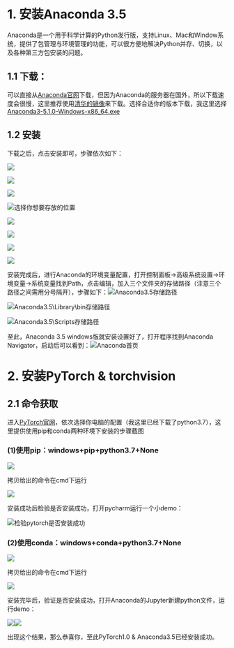 # 1. 安装Anaconda 3.5
Anaconda是一个用于科学计算的Python发行版，支持Linux、Mac和Window系统，提供了包管理与环境管理的功能，可以很方便地解决Python并存、切换，以及各种第三方包安装的问题。
## 1.1 下载：
可以直接从[Anaconda官网](https://www.continuum.io/downloads)下载，但因为Anaconda的服务器在国外，所以下载速度会很慢，这里推荐使用[清华的镜像](https://mirrors.tuna.tsinghua.edu.cn/anaconda/archive/)来下载。选择合适你的版本下载，我这里选择[Anaconda3-5.1.0-Windows-x86_64.exe](https://mirrors.tuna.tsinghua.edu.cn/anaconda/archive/Anaconda3-5.1.0-Windows-x86_64.exe "Anaconda3-5.1.0-Windows-x86_64.exe")

## 1.2 安装
下载之后，点击安装即可，步骤依次如下：

![](Image/1.PNG)

![](Image/2.PNG)

![](Image/3.PNG)

![选择你想要存放的位置](Image/4.PNG)

![](Image/5.PNG)

![](Image/6.PNG)

![](Image/7.PNG)

![](Image/8.PNG)

安装完成后，进行Anaconda的环境变量配置，打开控制面板->高级系统设置->环境变量->系统变量找到Path，点击编辑，加入三个文件夹的存储路径（注意三个路径之间需用分号隔开），步骤如下：![Anaconda3.5存储路径](Image/11：环境变量配置3.PNG)

![Anaconda3.5\Library\bin存储路径](Image/12：环境变量配置4.PNG)

![Anaconda3.5\Scripts存储路径](Image/13：环境变量配置5.PNG)

至此，Anaconda 3.5 windows版就安装设置好了，打开程序找到Anaconda Navigator，启动后可以看到：![Anaconda首页](Image/15：打开Anaconda.PNG)

# 2. 安装PyTorch & torchvision
## 2.1 命令获取
进入[PyTorch官网]( https://pytorch.org/)，依次选择你电脑的配置（我这里已经下载了python3.7），这里提供使用pip和conda两种环境下安装的步骤截图
### (1)使用pip：windows+pip+python3.7+None

![](Image/16：PyTorch安装1.PNG)

拷贝给出的命令在cmd下运行

![](Image/16：PyTorch安装2：pip下打命令.PNG)

安装成功后检验是否安装成功，打开pycharm运行一个小demo：

![检验pytorch是否安装成功](Image/18：小demo运行检验是否安装成功.PNG)

### (2)使用conda：windows+conda+python3.7+None

![](Image/conda.PNG)

拷贝给出的命令在cmd下运行

![](Image/20：cmd下输入命令安装（conda）.PNG)

安装完毕后，验证是否安装成功，打开Anaconda的Jupyter新建python文件，运行demo：

![](Image/21：在Jupyter下新建python文件验证.jpg)![](Image/22：验证成功截图.PNG)

出现这个结果，那么恭喜你，至此PyTorch1.0 & Anaconda3.5已经安装成功。
